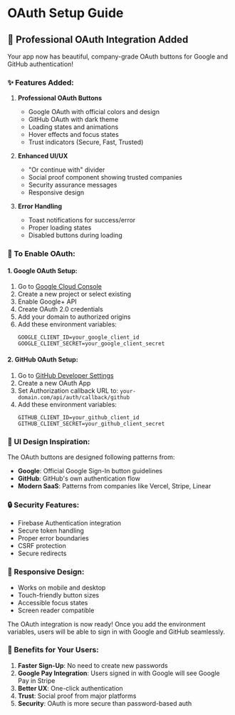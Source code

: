 # OAuth Setup Guide

## 🚀 Professional OAuth Integration Added

Your app now has beautiful, company-grade OAuth buttons for Google and GitHub authentication!

### ✨ Features Added:

1. **Professional OAuth Buttons**
   - Google OAuth with official colors and design
   - GitHub OAuth with dark theme
   - Loading states and animations
   - Hover effects and focus states
   - Trust indicators (Secure, Fast, Trusted)

2. **Enhanced UI/UX**
   - "Or continue with" divider
   - Social proof component showing trusted companies
   - Security assurance messages
   - Responsive design

3. **Error Handling**
   - Toast notifications for success/error
   - Proper loading states
   - Disabled buttons during loading

### 🔧 To Enable OAuth:

#### 1. Google OAuth Setup:
1. Go to [Google Cloud Console](https://console.cloud.google.com/)
2. Create a new project or select existing
3. Enable Google+ API
4. Create OAuth 2.0 credentials
5. Add your domain to authorized origins
6. Add these environment variables:
   ```
   GOOGLE_CLIENT_ID=your_google_client_id
   GOOGLE_CLIENT_SECRET=your_google_client_secret
   ```

#### 2. GitHub OAuth Setup:
1. Go to [GitHub Developer Settings](https://github.com/settings/developers)
2. Create a new OAuth App
3. Set Authorization callback URL to: `your-domain.com/api/auth/callback/github`
4. Add these environment variables:
   ```
   GITHUB_CLIENT_ID=your_github_client_id
   GITHUB_CLIENT_SECRET=your_github_client_secret
   ```

### 🎨 UI Design Inspiration:

The OAuth buttons are designed following patterns from:
- **Google**: Official Google Sign-In button guidelines
- **GitHub**: GitHub's own authentication flow
- **Modern SaaS**: Patterns from companies like Vercel, Stripe, Linear

### 🔒 Security Features:

- Firebase Authentication integration
- Secure token handling
- Proper error boundaries
- CSRF protection
- Secure redirects

### 📱 Responsive Design:

- Works on mobile and desktop
- Touch-friendly button sizes
- Accessible focus states
- Screen reader compatible

The OAuth integration is now ready! Once you add the environment variables, users will be able to sign in with Google and GitHub seamlessly.

### 🎯 Benefits for Your Users:

1. **Faster Sign-Up**: No need to create new passwords
2. **Google Pay Integration**: Users signed in with Google will see Google Pay in Stripe
3. **Better UX**: One-click authentication
4. **Trust**: Social proof from major platforms
5. **Security**: OAuth is more secure than password-based auth
